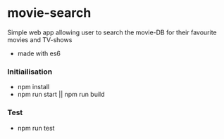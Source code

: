# movie-search
Simple web app allowing user to search the movie-DB for their favourite movies and TV-shows

- made with es6

### Initiailisation
- npm install
- npm run start || npm run build

### Test
- npm run test
